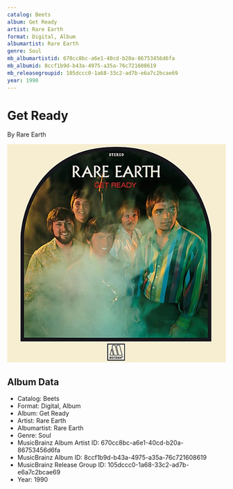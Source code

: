 ```yaml
---
catalog: Beets
album: Get Ready
artist: Rare Earth
format: Digital, Album
albumartist: Rare Earth
genre: Soul
mb_albumartistid: 670cc8bc-a6e1-40cd-b20a-86753456d6fa
mb_albumid: 8ccf1b9d-b43a-4975-a35a-76c721608619
mb_releasegroupid: 105dccc0-1a68-33c2-ad7b-e6a7c2bcae69
year: 1990
---
```


# Get Ready

By Rare Earth

![](../../assets/beetscovers/Rare_Earth-Get_Ready.jpg)

## Album Data

- Catalog: Beets
- Format: Digital, Album
- Album: Get Ready
- Artist: Rare Earth
- Albumartist: Rare Earth
- Genre: Soul
- MusicBrainz Album Artist ID: 670cc8bc-a6e1-40cd-b20a-86753456d6fa
- MusicBrainz Album ID: 8ccf1b9d-b43a-4975-a35a-76c721608619
- MusicBrainz Release Group ID: 105dccc0-1a68-33c2-ad7b-e6a7c2bcae69
- Year: 1990

